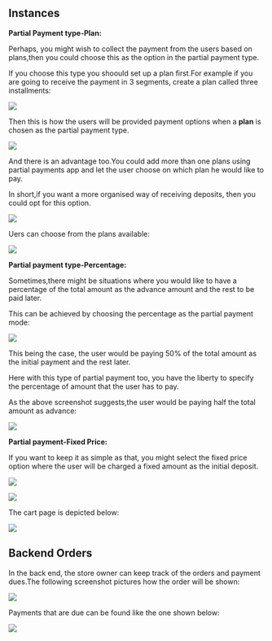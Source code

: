 


## Instances

**Partial Payment type-Plan:**

Perhaps, you might wish to collect the payment from the users based on plans,then you could choose this as the option in the partial payment type.

If you choose this type you shoould set up a plan first.For example if you are going to receive the payment in 3 segments, create a plan called three installments:

![](./assets/images/app_partialpaymentplantypeback.png)

Then this is how the users will be provided payment options when a **plan** is chosen as the partial payment type.


![](./assets/images/app_partialpaymentplantypefront.png)

And there is an advantage too.You could add more than one plans using partial payments app and let the user choose on which plan he would like to pay.

In short,if you want a more organised way of receiving deposits, then you could opt for this option.

![](./assets/images/app_partialpayment2plansback.png)

Uers can choose from the plans available:

![](./assets/images/app_partialpayment2plansfront.png)

**Partial payment type-Percentage:**

Sometimes,there might be situations where you would like to have a percentage of the total amount as the advance amount and the rest to be paid later.

This can be achieved by choosing the percentage as the partial payment mode:

![](./assets/images/app_partialpaymentpercentageback.png)

This being the case, the user would be paying 50% of the total amount as the initial  payment and the rest later.

Here with this type of partial payment too, you have the liberty to specify the percentage of amount that the user has to pay.

As the above screenshot suggests,the user would be paying half the total amount as advance:


![](./assets/images/app_partialpaymentpercentagefront.png)

**Partial payment-Fixed Price:**

If you want to keep it as simple as that, you might select the fixed price option where the user will be charged a fixed amount as the initial deposit.

![](./assets/images/app_partialpaymentfixedback.png)


![](./assets/images/app_partialpaymentfixedfront.png)

The cart page is depicted below:

![](./assets/images/app_partialpaymentcartpage.png)

## Backend Orders

In the back end, the store owner can keep track of the orders and payment dues.The following screenshot pictures how the order will be shown:

![](./assets/images/app_partialpaymentorder1.png)

Payments that are due can be found like the one shown below:

![](./assets/images/app_partialpaymentorder2.png)
